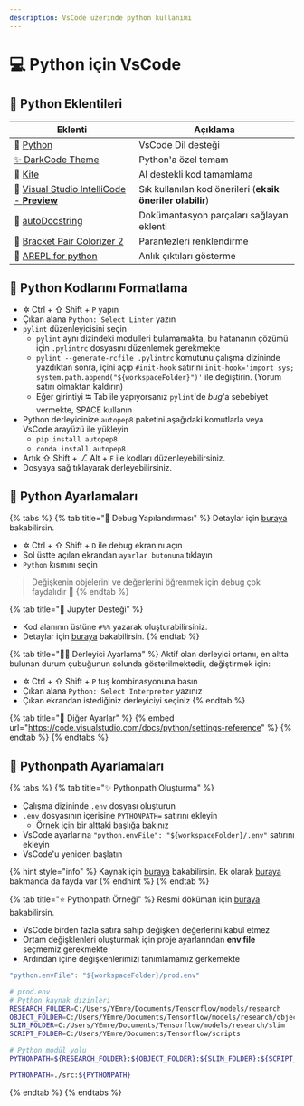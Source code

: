 ```yaml
---
description: VsCode üzerinde python kullanımı
---
```


# 💻 Python için VsCode

## 🧩 Python Eklentileri

| Eklenti                                                                                                                                  | Açıklama                                                   |
| ---------------------------------------------------------------------------------------------------------------------------------------- | ---------------------------------------------------------- |
| 🐍 [Python](https://marketplace.visualstudio.com/items?itemName=ms-python.python)                                                        | VsCode Dil desteği                                         |
| [✨ DarkCode Theme](https://marketplace.visualstudio.com/items?itemName=yedhrab.darkcode-theme-adopted-python-and-markdown)               | Python'a özel temam                                        |
| 🏹 [Kite](https://marketplace.visualstudio.com/items?itemName=kiteco.kite)                                                               | AI destekli kod tamamlama                                  |
| 🤖 [Visual Studio IntelliCode - **Preview**](https://marketplace.visualstudio.com/items?itemName=VisualStudioExptTeam.vscodeintellicode) | Sık kullanılan kod önerileri (**eksik öneriler olabilir**) |
| 📜 [autoDocstring](https://marketplace.visualstudio.com/items?itemName=njpwerner.autodocstring)                                          | Dokümantasyon parçaları sağlayan eklenti                   |
| 🌈 [Bracket Pair Colorizer 2](https://marketplace.visualstudio.com/items?itemName=CoenraadS.bracket-pair-colorizer-2)                    | Parantezleri renklendirme                                  |
| 🤖 [AREPL for python](https://marketplace.visualstudio.com/items?itemName=almenon.arepl)                                                 | Anlık çıktıları gösterme                                   |

## 📏 Python Kodlarını Formatlama

* ✲ Ctrl + ⇧ Shift + `P` yapın
* Çıkan alana `Python: Select Linter` yazın
* `pylint` düzenleyicisini seçin
  * `pylint` aynı dizindeki modulleri bulamamakta, bu hatananın çözümü için `.pylintrc` dosyasını düzenlemek gerekmekte
  * `pylint --generate-rcfile .pylintrc` komutunu çalışma dizininde yazdıktan sonra, içini açıp `#init-hook` satırını `init-hook='import sys; system.path.append("${workspaceFolder}")'` ile değiştirin. (Yorum satırı olmaktan kaldırın)
  * Eğer girintiyi ⭾ Tab ile yapıyorsanız `pylint`'de _bug_'a sebebiyet vermekte, SPACE kullanın
* Python derleyicinize `autopep8` paketini aşağıdaki komutlarla veya VsCode arayüzü ile yükleyin
  * `pip install autopep8`
  * `conda install autopep8`
* Artık ⇧ Shift + ⎇ Alt + `F` ile kodları düzenleyebilirsiniz.
* Dosyaya sağ tıklayarak derleyebilirsiniz.

## 🔨 Python Ayarlamaları

{% tabs %}
{% tab title="🐛 Debug Yapılandırması" %}
Detaylar için [buraya](https://code.visualstudio.com/docs/python/debugging) bakabilirsin.

* ✲ Ctrl + ⇧ Shift + `D` ile debug ekranını açın
* Sol üstte açılan ekrandan `ayarlar butonuna` tıklayın
* `Python` kısmını seçin

> Değişkenin objelerini ve değerlerini öğrenmek için debug çok faydalıdır 🌟
{% endtab %}

{% tab title="👐 Jupyter Desteği" %}
* Kod alanının üstüne `#%%` yazarak oluşturabilirsiniz.
* Detaylar için [buraya](https://code.visualstudio.com/docs/python/jupyter-support) bakabilirsin.
{% endtab %}

{% tab title="👨‍🔧 Derleyici Ayarlama" %}
Aktif olan derleyici ortamı, en altta bulunan durum çubuğunun solunda gösterilmektedir, değiştirmek için:

* ✲ Ctrl + ⇧ Shift + `P` tuş kombinasyonuna basın
* Çıkan alana `Python: Select Interpreter` yazınız
* Çıkan ekrandan istediğiniz derleyiciyi seçiniz
{% endtab %}

{% tab title="🔗 Diğer Ayarlar" %}
{% embed url="https://code.visualstudio.com/docs/python/settings-reference" %}
{% endtab %}
{% endtabs %}

## &#x20;🚩 Pythonpath Ayarlamaları

{% tabs %}
{% tab title="✨ Pythonpath Oluşturma" %}
* Çalışma dizininde `.env` dosyası oluşturun
* `.env` dosyasının içerisine `PYTHONPATH=` satırını ekleyin
  * Örnek için bir alttaki başlığa bakınız
* VsCode ayarlarına `"python.envFile": "${workspaceFolder}/.env"` satırını ekleyin
* VsCode'u yeniden başlatın

{% hint style="info" %}
Kaynak için [buraya](https://github.com/Microsoft/vscode-python/issues/3840#issuecomment-463789294) bakabilirsin. Ek olarak [buraya](https://stackoverflow.com/a/54083402/9770490) bakmanda da fayda var
{% endhint %}
{% endtab %}

{% tab title="⭐ Pythonpath Örneği" %}
Resmi döküman için [buraya](https://code.visualstudio.com/docs/python/environments#\_environment-variable-definitions-file) bakabilirsin.

* VsCode birden fazla satıra sahip değişken değerlerini kabul etmez
* Ortam değişklenleri oluşturmak için proje ayarlarından **env file** seçmemiz gerekmekte
* Ardından içine değişkenlerimizi tanımlamamız gerkemekte

```javascript
"python.envFile": "${workspaceFolder}/prod.env"
```

```bash
# prod.env
# Python kaynak dizinleri
RESEARCH_FOLDER=C:/Users/YEmre/Documents/Tensorflow/models/research
OBJECT_FOLDER=C:/Users/YEmre/Documents/Tensorflow/models/research/object_detection
SLIM_FOLDER=C:/Users/YEmre/Documents/Tensorflow/models/research/slim
SCRIPT_FOLDER=C:/Users/YEmre/Documents/Tensorflow/scripts

# Python modül yolu
PYTHONPATH=${RESEARCH_FOLDER}:${OBJECT_FOLDER}:${SLIM_FOLDER}:${SCRIPT_FOLDER}
```

```bash
PYTHONPATH=./src:${PYTHONPATH}
```
{% endtab %}
{% endtabs %}
